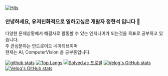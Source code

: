 [![Hits](https://hits.seeyoufarm.com/api/count/incr/badge.svg?url=https%3A%2F%2Fgithub.com%2Fhyuns66&count_bg=%2379C83D&title_bg=%23555555&icon=&icon_color=%23E7E7E7&title=hits&edge_flat=false)](https://hits.seeyoufarm.com)
### 안녕하세요, 유저친화적으로 일하고싶은 개발자 정현석 입니다 👋
다양한 문제상황에서 해결사로 활동할 수 있는 엔지니어가 되는것을 목표로 공부하고 있습니다.  
주 관심분야는 안드로이드 네이티브이며  
현재는 AI, ComputerVision 을 공부중입니다.   

<!--
**hyuns66/hyuns66** is a ✨ _special_ ✨ repository because its `README.md` (this file) appears on your GitHub profile.

Here are some ideas to get you started:


- 🔭 I’m currently working on ...
- 🌱 I’m currently learning ...
- 👯 I’m looking to collaborate on ...
- 🤔 I’m looking for help with ...
- 💬 Ask me about ...
- 📫 How to reach me: ...
- 😄 Pronouns: ...
- ⚡ Fun fact: ...
-->

[![github stats](https://github-readme-stats.vercel.app/api?username=hyuns66&show_icons=true&hide_border=true&theme=tokyonight)](https://github.com/hyuns66)
[![Top Langs](https://github-readme-stats.vercel.app/api/top-langs/?username=hyuns66&layout=compact)](https://github.com/hyuns66)
[![Solved.ac 프로필](http://mazassumnida.wtf/api/v2/generate_badge?boj=hyuns6677)](https://solved.ac/hyuns6677)
[![Velog's GitHub stats](https://velog-readme-stats.vercel.app/api?name=renovatio_hyuns&color=dark)](https://github.com/renovatio_hyuns/velog-readme-stats)
[![Velog's GitHub stats](https://velog-readme-2.vercel.app/api/badge-stats?color=dark&name=renovatio_hyuns)](https://velog-readme-stats.vercel.app/api/redirect?name=renovatio_hyuns&tag=github)
